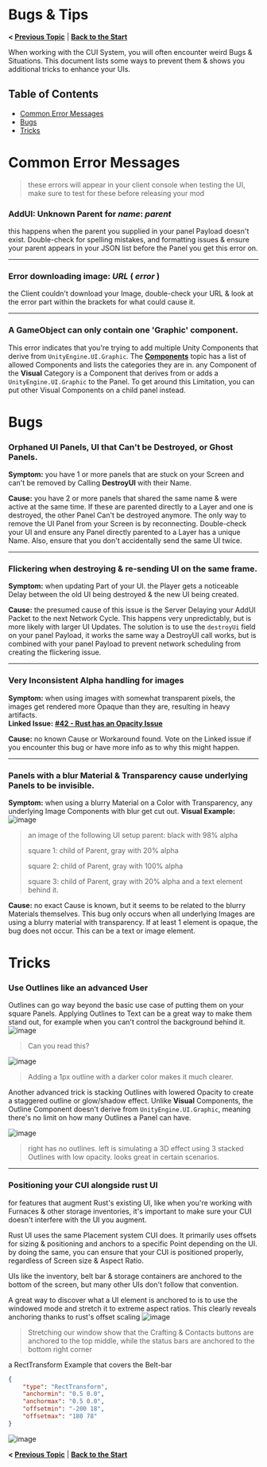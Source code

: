 # Bugs & Tips

**< [Previous Topic](/docs/components/README.md)** | **[Back to the Start](/README.md)**

When working with the CUI System, you will often encounter weird Bugs & Situations. This document lists some ways to prevent them & shows you additional tricks to enhance your UIs.

## Table of Contents
- [Common Error Messages](#common-error-messages)
- [Bugs](#bugs)
- [Tricks](#tricks)


# Common Error Messages
> these errors will appear in your client console when testing the UI, make sure to test for these before releasing your mod 

### AddUI: Unknown Parent for *name*: *parent*
this happens when the parent you supplied in your panel Payload doesn't exist. Double-check for spelling mistakes, and formatting issues & ensure your parent appears in your JSON list before the Panel you get this error on.



---

### Error downloading image: *URL* ( *error* )
the Client couldn't download your Image, double-check your URL & look at the error part within the brackets for what could cause it.



---

### A GameObject can only contain one 'Graphic' component.

This error indicates that you're trying to add multiple Unity Components that derive from `UnityEngine.UI.Graphic`. The **[Components](/docs/components/README.md)** topic has a list of allowed Components and lists the categories they are in. any Component of the **Visual** Category is a Component that derives from or adds a `UnityEngine.UI.Graphic` to the Panel. To get around this Limitation, you can put other Visual Components on a child panel instead.

# Bugs


### Orphaned UI Panels, UI that Can't be Destroyed, or Ghost Panels. 

**Symptom:** you have 1 or more panels that are stuck on your Screen and can't be removed by Calling **DestroyUI** with their Name. 

**Cause:** you have 2 or more panels that shared the same name & were active at the same time. If these are parented directly to a Layer and one is destroyed, the other Panel Can't be destroyed anymore. The only way to remove the UI Panel from your Screen is by reconnecting. Double-check your UI and ensure any Panel directly parented to a Layer has a unique Name. Also, ensure that you don't accidentally send the same UI twice.



---


### Flickering when destroying & re-sending UI on the same frame. 

**Symptom:** when updating Part of your UI. the Player gets a noticeable Delay between the old UI being destroyed & the new UI being created. 

**Cause:** the presumed cause of this issue is the Server Delaying your AddUI Packet to the next Network Cycle. This happens very unpredictably, but is more likely with larger UI Updates. The solution is to use the `destroyUi` field on your panel Payload, it works the same way a DestroyUI call works, but is combined with your panel Payload to prevent network scheduling from creating the flickering issue.



---

### Very Inconsistent Alpha handling for images

**Symptom:**  when using images with somewhat transparent pixels, the images get rendered more Opaque than they are, resulting in heavy artifacts.  
**Linked Issue:**  **[#42 - Rust has an Opacity Issue](https://github.com/Facepunch/Rust.Community/issues/42)**

**Cause:**  no known Cause or Workaround found. Vote on the Linked issue if you encounter this bug or have more info as to why this might happen.



---

### Panels with a blur Material & Transparency cause underlying Panels to be invisible.
**Symptom:** when using a blurry Material on a Color with Transparency, any underlying Image Components with blur get cut out. 
**Visual Example:**
![image](https://user-images.githubusercontent.com/33698270/215882128-d1f0798c-d7ed-4986-9675-4fba48632ad7.png)
> an image of the following UI setup
> parent: black with 98% alpha
> 
> square 1: child of Parent, gray with 20% alpha
> 
> square 2: child of Parent, gray with 100% alpha
> 
> square 3: child of Parent, gray with 20% alpha and a text element behind it.


**Cause:** no exact Cause is known, but it seems to be related to the blurry Materials themselves. This bug only occurs when all underlying Images are using a blurry material with transparency. If at least 1 element is opaque, the bug does not occur. This can be a text or image element.



# Tricks

### Use Outlines like an advanced User
Outlines can go way beyond the basic use case of putting them on your square Panels. Applying Outlines to Text can be a great way to make them stand out, for example when you can't control the background behind it.
![image](https://user-images.githubusercontent.com/33698270/215885917-4916ee09-a891-4609-82a4-51bb07881bde.png)

> Can you read this?

![image](https://user-images.githubusercontent.com/33698270/215886796-346be279-2d8e-43c4-a28f-f740bcf50ff5.png)

> Adding a 1px outline with a darker color makes it much clearer.

Another advanced trick is stacking Outlines with lowered Opacity to create a staggered outline or glow/shadow effect. Unlike **Visual** Components, the Outline Component doesn't derive from `UnityEngine.UI.Graphic`, meaning there's no limit on how many Outlines a Panel can have.

![image](https://user-images.githubusercontent.com/33698270/215899049-e0aa0cd7-b607-466e-a0b7-0cfafa62bdae.png)

> right has no outlines. left is simulating a 3D effect using 3 stacked Outlines with low opacity. looks great in certain scenarios.


---


### Positioning your CUI alongside rust UI

for features that augment Rust's existing UI, like when you're working with Furnaces & other storage inventories, it's important to make sure your CUI doesn't interfere with the UI you augment.

Rust UI uses the same Placement system CUI does. It primarily uses offsets for sizing & positioning and anchors to a specific Point depending on the UI. by doing the same, you can ensure that your CUI is positioned properly, regardless of Screen size & Aspect Ratio.

UIs like the inventory, belt bar & storage containers are anchored to the bottom of the screen, but many other UIs don't follow that convention.

A great way to discover what a UI element is anchored to is to use the windowed mode and stretch it to extreme aspect ratios. This clearly reveals anchoring thanks to rust's offset scaling
![image](https://user-images.githubusercontent.com/33698270/216077347-5461623c-8ff4-4890-8633-062519c4e371.png)
> Stretching our window show that the Crafting & Contacts buttons are anchored to the top middle, while the status bars are anchored to the bottom right corner

a RectTransform Example that covers the Belt-bar
```json
{
	"type": "RectTransform",
	"anchormin": "0.5 0.0",
	"anchormax": "0.5 0.0",
	"offsetmin": "-200 18",
	"offsetmax": "180 78"
}
```
![image](https://user-images.githubusercontent.com/33698270/215901408-c152fecb-8453-4597-8cd6-61038b2b976d.png)

**< [Previous Topic](/docs/components/README.md)** | **[Back to the Start](/README.md)**
<!--stackedit_data:
eyJoaXN0b3J5IjpbLTM3MDQxNzQxNSwtMTc2NzQ4NjcyOCwtMz
I4MjE1ODIyLC0xMzI3OTA0NTk5LC0yMjQyMDk5MDMsLTgzOTk1
MDIyNiwtMjAxMDY5NDUyOCwxMjI4NzQxNzQsMjAxOTA0Njg0N1
19
-->